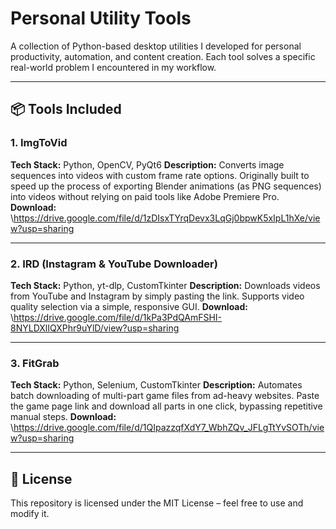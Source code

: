 # Personal Utility Tools

A collection of Python-based desktop utilities I developed for personal productivity, automation, and content creation. Each tool solves a specific real-world problem I encountered in my workflow.

---

## 📦 Tools Included

### 1. ImgToVid

**Tech Stack:** Python, OpenCV, PyQt6
**Description:**
Converts image sequences into videos with custom frame rate options.
Originally built to speed up the process of exporting Blender animations (as PNG sequences) into videos without relying on paid tools like Adobe Premiere Pro.
**Download:** \https://drive.google.com/file/d/1zDIsxTYrqDevx3LqGj0bpwK5xIpL1hXe/view?usp=sharing

---

### 2. IRD (Instagram & YouTube Downloader)

**Tech Stack:** Python, yt-dlp, CustomTkinter
**Description:**
Downloads videos from YouTube and Instagram by simply pasting the link.
Supports video quality selection via a simple, responsive GUI.
**Download:** \https://drive.google.com/file/d/1kPa3PdQAmFSHI-8NYLDXlIQXPhr9uYlD/view?usp=sharing

---

### 3. FitGrab

**Tech Stack:** Python, Selenium, CustomTkinter
**Description:**
Automates batch downloading of multi-part game files from ad-heavy websites.
Paste the game page link and download all parts in one click, bypassing repetitive manual steps.
**Download:** \https://drive.google.com/file/d/1QIpazzqfXdY7_WbhZQv_JFLgTtYvSOTh/view?usp=sharing

---

## 📜 License

This repository is licensed under the MIT License – feel free to use and modify it.

